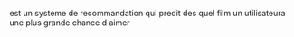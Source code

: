  est un systeme de recommandation qui predit des quel film un utilisateura une plus grande chance d aimer 
